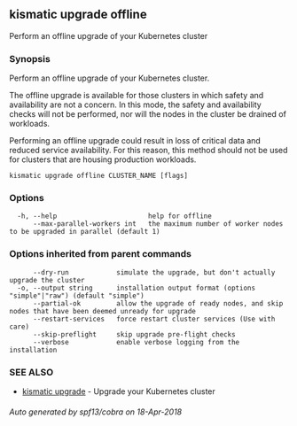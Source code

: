 ## kismatic upgrade offline

Perform an offline upgrade of your Kubernetes cluster

### Synopsis

Perform an offline upgrade of your Kubernetes cluster.

The offline upgrade is available for those clusters in which safety and availability are not a concern.
In this mode, the safety and availability checks will not be performed, nor will the nodes in the cluster
be drained of workloads.

Performing an offline upgrade could result in loss of critical data and reduced service
availability. For this reason, this method should not be used for clusters that are housing
production workloads.


```
kismatic upgrade offline CLUSTER_NAME [flags]
```

### Options

```
  -h, --help                       help for offline
      --max-parallel-workers int   the maximum number of worker nodes to be upgraded in parallel (default 1)
```

### Options inherited from parent commands

```
      --dry-run            simulate the upgrade, but don't actually upgrade the cluster
  -o, --output string      installation output format (options "simple"|"raw") (default "simple")
      --partial-ok         allow the upgrade of ready nodes, and skip nodes that have been deemed unready for upgrade
      --restart-services   force restart cluster services (Use with care)
      --skip-preflight     skip upgrade pre-flight checks
      --verbose            enable verbose logging from the installation
```

### SEE ALSO

* [kismatic upgrade](kismatic_upgrade.md)	 - Upgrade your Kubernetes cluster

###### Auto generated by spf13/cobra on 18-Apr-2018
